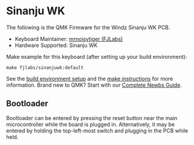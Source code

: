# Sinanju WK

The following is the QMK Firmware for the Windz Sinanju WK PCB. 
 
* Keyboard Maintainer: [mrnoisytiger (FJLabs)](https://github.com/mrnoisytiger)
* Hardware Supported: Sinanju WK

Make example for this keyboard (after setting up your build environment):

    make fjlabs/sinanjuwk:default

See the [build environment setup](https://docs.qmk.fm/#/getting_started_build_tools) and the [make instructions](https://docs.qmk.fm/#/getting_started_make_guide) for more information. Brand new to QMK? Start with our [Complete Newbs Guide](https://docs.qmk.fm/#/newbs).

## Bootloader

Bootloader can be entered by pressing the reset button near the main microcontroller while the board is plugged in. Alternatively, it may be entered by holding the top-left-most switch and plugging in the PCB while held.
